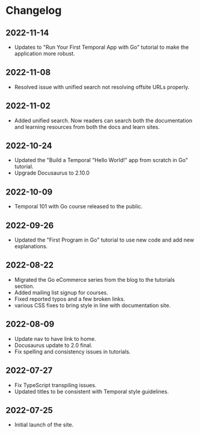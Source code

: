 # Changelog

## 2022-11-14

* Updates to "Run Your First Temporal App with Go" tutorial to make the application more robust.

## 2022-11-08

* Resolved issue with unified search not resolving offsite URLs properly.

## 2022-11-02

* Added unified search. Now readers can search both the documentation and learning resources from both the docs and learn sites.

## 2022-10-24

* Updated the "Build a Temporal "Hello World!" app from scratch in Go" tutorial.
* Upgrade Docusaurus to 2.10.0

## 2022-10-09

* Temporal 101 with Go course released to the public.

## 2022-09-26

* Updated the "First Program in Go" tutorial to use new code and add new explanations.

## 2022-08-22

* Migrated the Go eCommerce series from the blog to the tutorials section.
* Added mailing list signup for courses.
* Fixed reported typos and a few broken links.
* various CSS fixes to bring style in line with documentation site.

## 2022-08-09

* Update nav to have link to home.
* Docusaurus update to 2.0 final.
* Fix spelling and consistency issues in tutorials.

## 2022-07-27

* Fix TypeScript transpiling issues.
* Updated titles to be consistent with Temporal style guidelines.

## 2022-07-25
* Initial launch of the site.
